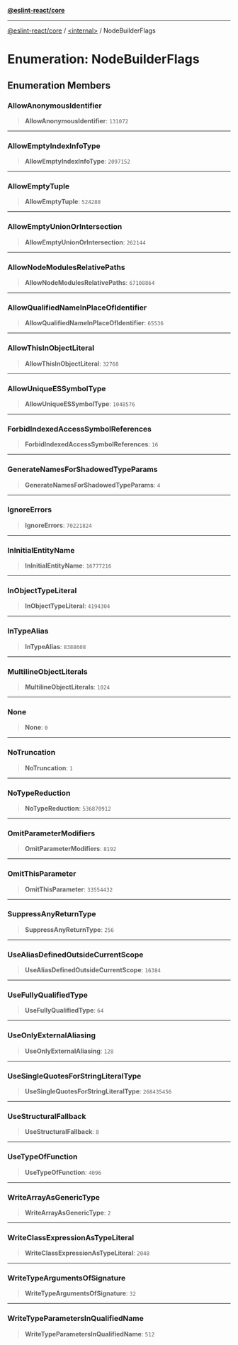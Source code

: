 [**@eslint-react/core**](../../README.md)

***

[@eslint-react/core](../../README.md) / [\<internal\>](../README.md) / NodeBuilderFlags

# Enumeration: NodeBuilderFlags

## Enumeration Members

### AllowAnonymousIdentifier

> **AllowAnonymousIdentifier**: `131072`

***

### AllowEmptyIndexInfoType

> **AllowEmptyIndexInfoType**: `2097152`

***

### AllowEmptyTuple

> **AllowEmptyTuple**: `524288`

***

### AllowEmptyUnionOrIntersection

> **AllowEmptyUnionOrIntersection**: `262144`

***

### AllowNodeModulesRelativePaths

> **AllowNodeModulesRelativePaths**: `67108864`

***

### AllowQualifiedNameInPlaceOfIdentifier

> **AllowQualifiedNameInPlaceOfIdentifier**: `65536`

***

### AllowThisInObjectLiteral

> **AllowThisInObjectLiteral**: `32768`

***

### AllowUniqueESSymbolType

> **AllowUniqueESSymbolType**: `1048576`

***

### ForbidIndexedAccessSymbolReferences

> **ForbidIndexedAccessSymbolReferences**: `16`

***

### GenerateNamesForShadowedTypeParams

> **GenerateNamesForShadowedTypeParams**: `4`

***

### IgnoreErrors

> **IgnoreErrors**: `70221824`

***

### InInitialEntityName

> **InInitialEntityName**: `16777216`

***

### InObjectTypeLiteral

> **InObjectTypeLiteral**: `4194304`

***

### InTypeAlias

> **InTypeAlias**: `8388608`

***

### MultilineObjectLiterals

> **MultilineObjectLiterals**: `1024`

***

### None

> **None**: `0`

***

### NoTruncation

> **NoTruncation**: `1`

***

### NoTypeReduction

> **NoTypeReduction**: `536870912`

***

### OmitParameterModifiers

> **OmitParameterModifiers**: `8192`

***

### OmitThisParameter

> **OmitThisParameter**: `33554432`

***

### SuppressAnyReturnType

> **SuppressAnyReturnType**: `256`

***

### UseAliasDefinedOutsideCurrentScope

> **UseAliasDefinedOutsideCurrentScope**: `16384`

***

### UseFullyQualifiedType

> **UseFullyQualifiedType**: `64`

***

### UseOnlyExternalAliasing

> **UseOnlyExternalAliasing**: `128`

***

### UseSingleQuotesForStringLiteralType

> **UseSingleQuotesForStringLiteralType**: `268435456`

***

### UseStructuralFallback

> **UseStructuralFallback**: `8`

***

### UseTypeOfFunction

> **UseTypeOfFunction**: `4096`

***

### WriteArrayAsGenericType

> **WriteArrayAsGenericType**: `2`

***

### WriteClassExpressionAsTypeLiteral

> **WriteClassExpressionAsTypeLiteral**: `2048`

***

### WriteTypeArgumentsOfSignature

> **WriteTypeArgumentsOfSignature**: `32`

***

### WriteTypeParametersInQualifiedName

> **WriteTypeParametersInQualifiedName**: `512`
